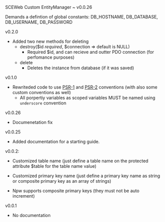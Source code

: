 SCEWeb Custom EntityManager ~ v0.0.26

Demands a defintion of global constants:
	DB_HOSTNAME, DB_DATABASE, DB_USERNAME, DB_PASSWORD

v0.2.0

- Added two new methods for deleting
    - destroy($id *required*, $connection => default is NULL)
        - Required $id, and can recieve and outter PDO connection (for perfomance purposes)
    - delete
        - Deletes the instance from database (if it was saved)

v0.1.0

- Rewriteded code to use [PSR-1](https://github.com/php-fig/fig-standards/blob/master/accepted/PSR-1-basic-coding-standard.md) and [PSR-2](https://github.com/php-fig/fig-standards/blob/master/accepted/PSR-2-coding-style-guide.md) conventions (with also some custom conventions as well)
    - All porpertiy variables as scoped variables MUST be named using `underscore` convention


v0.0.26

- Documenetation fix 


v0.0.25

- Added documentation for a starting guide. 


v0.0.2:

- Customized table name (just define a table name on the protected attribute $table for the table name value)

- Customized primary key name (just define a primary key name as string or composite primary key as an array of strings)

- Npw supports composite primary keys (they must not be auto increment)


v0.0.1

- No documentation